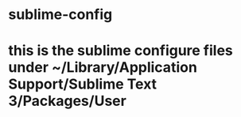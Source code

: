 # sublime-config
# this is the sublime configure files under ~/Library/Application Support/Sublime Text 3/Packages/User

